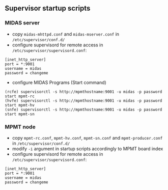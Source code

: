 ## Supervisor startup scripts

### MIDAS server

- copy `midas-mhttpd.conf` and `midas-mserver.conf` in `/etc/supervisor/conf.d/`
- configure supervisord for remote access in `/etc/supervisor/supervisord.conf`:
```
[inet_http_server]
port = *:9001
username = midas
password = changeme
```
- configure MIDAS Programs (Start command)
```
(rcfe) supervisorctl -s http://mpmthostname:9001 -u midas -p password start mpmt-rc
(hvfe) supervisorctl -s http://mpmthostname:9001 -u midas -p password start mpmt-hv
(snfe) supervisorctl -s http://mpmthostname:9001 -u midas -p password start mpmt-sn
```

### MPMT node

- copy `mpmt-rc.conf`, `mpmt-hv.conf`, `mpmt-sn.conf` and `mpmt-producer.conf` in `/etc/supervisor/conf.d/`
- modify `-i` argument in startup scripts accordingly to MPMT board index
- configure supervisord for remote access in `/etc/supervisor/supervisord.conf`:
```
[inet_http_server]
port = *:9001
username = midas
password = changeme
```
